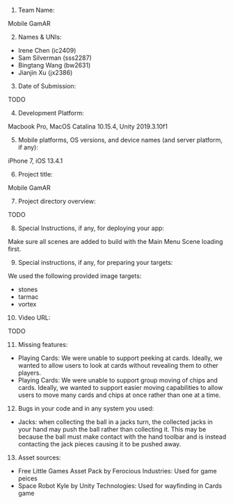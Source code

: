 1. Team Name:

Mobile GamAR

2. Names & UNIs:

- Irene Chen (ic2409)
- Sam Silverman (sss2287)
- Bingtang Wang (bw2631)
- Jianjin Xu (jx2386)

3. Date of Submission:

TODO

4. Development Platform:

Macbook Pro, MacOS Catalina 10.15.4, Unity 2019.3.10f1

5. Mobile platforms, OS versions, and device names (and server platform, if any): 

iPhone 7, iOS 13.4.1

6. Project title:

Mobile GamAR

7. Project directory overview:

TODO

8. Special Instructions, if any, for deploying your app: 

Make sure all scenes are added to build with the Main Menu Scene loading first.

9. Special instructions, if any, for preparing your targets: 

We used the following provided image targets:
- stones
- tarmac
- vortex

10. Video URL: 

TODO

11. Missing features:

- Playing Cards: We were unable to support peeking at cards. Ideally, we wanted to allow users to look at cards without revealing them to other players.
- Playing Cards: We were unable to support group moving of chips and cards. Ideally, we wanted to support easier moving capabilities to allow users to move many cards and chips at once rather than one at a time.

12. Bugs in your code and in any system you used:

- Jacks: when collecting the ball in a jacks turn, the collected jacks in your hand may push the ball rather than collecting it. This may be because the ball must make contact with the hand toolbar and is instead contacting the jack pieces causing it to be pushed away.

13. Asset sources: 

- Free Little Games Asset Pack by Ferocious Industries: Used for game peices
- Space Robot Kyle by Unity Technologies: Used for wayfinding in Cards game
